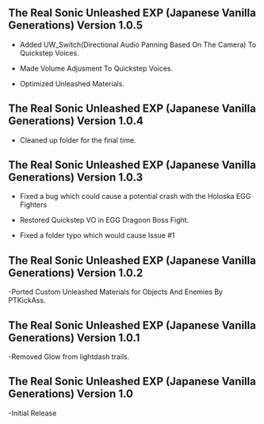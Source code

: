 ## The Real Sonic Unleashed EXP (Japanese Vanilla Generations) Version 1.0.5
- Added UW_Switch(Directional Audio Panning Based On The Camera) To Quickstep Voices.

- Made Volume Adjusment To Quickstep Voices.

- Optimized Unleashed Materials.

## The Real Sonic Unleashed EXP (Japanese Vanilla Generations) Version 1.0.4

- Cleaned up folder for the final time.

## The Real Sonic Unleashed EXP (Japanese Vanilla Generations) Version 1.0.3

- Fixed a bug which could cause a potential crash with the Holoska EGG Fighters

- Restored Quickstep VO in EGG Dragoon Boss Fight.

- Fixed a folder typo which would cause Issue #1

## The Real Sonic Unleashed EXP (Japanese Vanilla Generations) Version 1.0.2

-Ported Custom Unleashed Materials for Objects And Enemies By PTKickAss.

## The Real Sonic Unleashed EXP (Japanese Vanilla Generations) Version 1.0.1
-Removed Glow from lightdash trails.


## The Real Sonic Unleashed EXP (Japanese Vanilla Generations) Version 1.0
-Initial Release